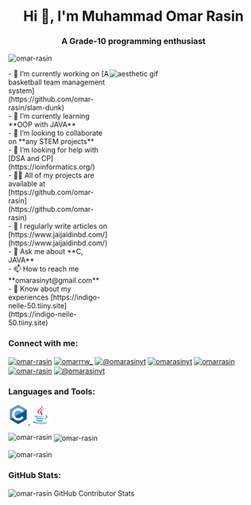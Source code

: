 <h1 align="center">Hi 👋, I'm Muhammad Omar Rasin</h1>
<h3 align="center">A Grade-10 programming enthusiast</h3>

<p align="left"> 
  <img src="https://komarev.com/ghpvc/?username=omar-rasin&label=Profile%20views&color=0e75b6&style=flat" alt="omar-rasin" />
</p>

<div style="display: flex; flex-direction: row;">
  <div>
    - 🔭 I’m currently working on [A basketball team management system](https://github.com/omar-rasin/slam-dunk) <br>
    - 🌱 I’m currently learning **OOP with JAVA** <br>
    - 👯 I’m looking to collaborate on **any STEM projects** <br>
    - 🤝 I’m looking for help with [DSA and CP](https://ioinformatics.org/) <br>
    - 👨‍💻 All of my projects are available at [https://github.com/omar-rasin](https://github.com/omar-rasin) <br>
    - 📝 I regularly write articles on [https://www.jaijaidinbd.com/](https://www.jaijaidinbd.com/) <br>
    - 💬 Ask me about **C, JAVA** <br>
    - 📫 How to reach me **omarasinyt@gmail.com** <br>
    - 📄 Know about my experiences [https://indigo-neile-50.tiiny.site](https://indigo-neile-50.tiiny.site) <br>
  </div>
  <div>
    <img align="right" src="https://media.giphy.com/media/Ll22OhMLAlVDb8UQWe/giphy.gif" alt="aesthetic gif" width="300"/>
  </div>
</div>

<h3 align="left">Connect with me:</h3>
<p align="left">
<a href="[https://linkedin.com/in/omar-rasin](https://www.linkedin.com/in/omar-rasin-973492231/?trk=public-profile-join-page)" target="blank"><img align="center" src="https://raw.githubusercontent.com/rahuldkjain/github-profile-readme-generator/master/src/images/icons/Social/linked-in-alt.svg" alt="omar-rasin" height="30" width="40" /></a>
<a href="https://instagram.com/omarrrw_" target="blank"><img align="center" src="https://raw.githubusercontent.com/rahuldkjain/github-profile-readme-generator/master/src/images/icons/Social/instagram.svg" alt="omarrrw_" height="30" width="40" /></a>
<a href="https://medium.com/@omarasinyt" target="blank"><img align="center" src="https://raw.githubusercontent.com/rahuldkjain/github-profile-readme-generator/master/src/images/icons/Social/medium.svg" alt="@omarasinyt" height="30" width="40" /></a>
<a href="https://www.hackerrank.com/omarasinyt" target="blank"><img align="center" src="https://raw.githubusercontent.com/rahuldkjain/github-profile-readme-generator/master/src/images/icons/Social/hackerrank.svg" alt="omarasinyt" height="30" width="40" /></a>
<a href="https://codeforces.com/profile/omarrasin" target="blank"><img align="center" src="https://raw.githubusercontent.com/rahuldkjain/github-profile-readme-generator/master/src/images/icons/Social/codeforces.svg" alt="omarrasin" height="30" width="40" /></a>
<a href="https://www.leetcode.com/omar-rasin" target="blank"><img align="center" src="https://raw.githubusercontent.com/rahuldkjain/github-profile-readme-generator/master/src/images/icons/Social/leet-code.svg" alt="omar-rasin" height="30" width="40" /></a>
<a href="https://www.hackerearth.com/@omarasinyt" target="blank"><img align="center" src="https://raw.githubusercontent.com/rahuldkjain/github-profile-readme-generator/master/src/images/icons/Social/hackerearth.svg" alt="@omarasinyt" height="30" width="40" /></a>
</p>

<h3 align="left">Languages and Tools:</h3>
<p align="left"> 
<a href="https://www.cprogramming.com/" target="_blank" rel="noreferrer"> <img src="https://raw.githubusercontent.com/devicons/devicon/master/icons/c/c-original.svg" alt="c" width="40" height="40"/> </a> 
<a href="https://www.java.com" target="_blank" rel="noreferrer"> <img src="https://raw.githubusercontent.com/devicons/devicon/master/icons/java/java-original.svg" alt="java" width="40" height="40"/> </a> 
</p>

<p><img align="left" src="https://github-readme-stats.vercel.app/api/top-langs?username=omar-rasin&show_icons=true&locale=en&layout=compact" alt="omar-rasin" /></p>

<p>&nbsp;<img align="center" src="https://github-readme-stats.vercel.app/api?username=omar-rasin&show_icons=true&locale=en" alt="omar-rasin" /></p>

<p><img align="center" src="https://github-readme-streak-stats.herokuapp.com/?user=omar-rasin&" alt="omar-rasin" /></p>

<h3 align="left">GitHub Stats:</h3>
<p><img align="center" src="https://github-contributor-stats.vercel.app/api?username=omar-rasin&limit=5&theme=dark&combine_all_yearly_contributions=true" alt="omar-rasin GitHub Contributor Stats" /></p>
